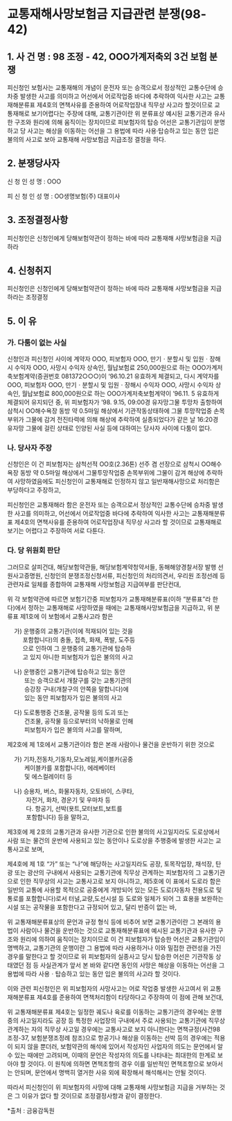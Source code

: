 # 교통재해사망보험금 지급관련 분쟁(98-42)

## 1. 사 건 명 : 98 조정 - 42, OOO가계저축외 3건 보험 분쟁

피신청인 보험사는 교통재해의 개념이 운전자 또는 승객으로서 정상적인 교통수단에 승차중 발생한 사고를 의미하고 어선에서 어로작업중 바다에 추락하여 익사한 사고는 교통재해분류표 제4호의 면책사유를 준용하여 어로작업장내 직무상 사고라 할것이므로 교통재해로 보기어렵다는 주장에 대해, 교통기관이란 위 분류표상 예시된 교통기관과 유사한 구조와 원리에 의해 움직이는 장치이므로 피보험자의 탑승 어선은 교통기관임이 분명하고 당 사고는 해상을 이동하는 어선을 그 용법에 따라 사용‧탑승하고 있는 동안 입은 불의의 사고로 보아 교통재해 사망보험금 지급조정 결정을 하다.

## 2. 분쟁당사자
신  청  인  성  명 : OOO

피  신  청  인  성  명 : OO생명보험(주) 대표이사

## 3. 조정결정사항

피신청인은 신청인에게 당해보험약관이 정하는 바에 따라 교통재해 사망보험금을 지급하라

## 4. 신청취지

피신청인은 신청인에게 당해보험약관이 정하는 바에 따라 교통재해 사망보험금을 지급하라는 조정결정

## 5. 이    유

### 가. 다툼이 없는 사실

신청인과 피신청인 사이에 계약자 OOO, 피보험자 OOO, 만기ㆍ분할시 및 입원ㆍ장해시 수익자 OOO, 사망시 수익자 상속인, 월납보험료 250,000원으로 하는 OOO가계저축보험계약(증권번호 081372○○○)이 ‘96.10.21 유효하게 체결되고, 다시 계약자를 OOO, 피보험자 OOO, 만기ㆍ분할시 및 입원ㆍ장해시 수익자 OOO, 사망시 수익자 상속인, 월납보험료 800,000원으로 하는 OOO가계저축보험계약이 ’96.11. 5 유효하게 체결되어 유지되던 중, 위 피보험자가 ’98. 9.15, 09:00경 유자망그물 투망차 출항하여 삼척시 OO해수욕장 동방 약 0.5마일 해상에서 기관작동상태하에 그물 투망작업중 손목부위가 그물에 감겨 전진타력에 의해 해상에 추락하여 실종되었다가 같은 날 16:20경 유자망 그물에 걸린 상태로 인양된 사실 등에 대하여는 당사자 사이에 다툼이 없다.


### 나. 당사자 주장

신청인은 이 건 피보험자는 삼척선적 OO호(2.36톤) 선주 겸 선장으로 삼척시 OO해수욕장 동방 약 0.5마일 해상에서 그물투망작업중 손목부위에 그물이 감겨 해상에 추락하여 사망하였음에도 피신청인이 교통재해로 인정하지 않고 일반재해사망으로 처리함은 부당하다고 주장하고,

피신청인은 교통재해라 함은 운전자 또는 승객으로서 정상적인 교통수단에 승차중 발생한 사고를 의미하고, 어선에서 어로작업중 바다에 추락하여 익사한 사고는 교통재해분류표 제4호의 면책사유를 준용하여 어로작업장내 직무상 사고라 할 것이므로 교통재해로 보기는 어렵다고 주장하여 서로 다툰다.



### 다. 당 위원회 판단

그러므로 살피건대, 해당보험약관들, 해당보험계약청약서들, 동해해양경찰서장 발행 선원사고증명원, 신청인의 분쟁조정신청서류, 피신청인의 처리의견서, 우리원 조정선례 등 관련자료 일체를 종합하여 교통재해 사망보험금 지급여부를 판단컨대,

위 각 보험약관에 따르면 보험기간중 피보험자가 교통재해분류표(이하 “분류표”라 한다)에서 정하는 교통재해로 사망하였을 때에는 교통재해사망보험금을 지급하고,  위 분류표 제1호에 이 보험에서 교통사고라 함은

   &nbsp;&nbsp;&nbsp;&nbsp;가) 운행중의 교통기관(이에 적재되어 있는 것을<br>
   &nbsp;&nbsp;&nbsp;&nbsp;&nbsp;&nbsp;&nbsp;&nbsp;&nbsp;포함합니다)의 충돌, 접촉, 화재, 폭발, 도주등<br>
   &nbsp;&nbsp;&nbsp;&nbsp;&nbsp;&nbsp;&nbsp;&nbsp;&nbsp;으로 인하여 그 운행중의 교통기관에 탑승하<br>
   &nbsp;&nbsp;&nbsp;&nbsp;&nbsp;&nbsp;&nbsp;&nbsp;&nbsp;고 있지 아니한 피보험자가 입은 불의의 사고
   
   &nbsp;&nbsp;&nbsp;&nbsp;나) 운행중인 교통기관에 탑승하고 있는 동안<br>
   &nbsp;&nbsp;&nbsp;&nbsp;&nbsp;&nbsp;&nbsp;&nbsp;&nbsp; 또는 승객으로서 개찰구를 갖는 교통기관의<br>
   &nbsp;&nbsp;&nbsp;&nbsp;&nbsp;&nbsp;&nbsp;&nbsp;&nbsp; 승강장 구내(개찰구의 안쪽을 말합니다)에<br>
   &nbsp;&nbsp;&nbsp;&nbsp;&nbsp;&nbsp;&nbsp;&nbsp;&nbsp; 있는 동안 피보험자가 입은 불의의 사고
   
   &nbsp;&nbsp;&nbsp;&nbsp;다) 도로통행중 건조물, 공작물 등의 도괴 또는<br>
   &nbsp;&nbsp;&nbsp;&nbsp;&nbsp;&nbsp;&nbsp;&nbsp;&nbsp; 건조물, 공작물 등으로부터의 낙하물로 인해<br>
   &nbsp;&nbsp;&nbsp;&nbsp;&nbsp;&nbsp;&nbsp;&nbsp;&nbsp; 피보험자가 입은 불의의 사고를 말하며,
   
   제2호에 제 1호에서 교통기관이라 함은 본래 사람이나 물건을 운반하기 위한 것으로
   
   &nbsp;&nbsp;&nbsp;&nbsp;가) 기차,전동차,기동차,모노레일,케이블카(공중<br>
   &nbsp;&nbsp;&nbsp;&nbsp;&nbsp;&nbsp;&nbsp;&nbsp;&nbsp; 케이블카를 포함합니다), 에레베이터 <br>
   &nbsp;&nbsp;&nbsp;&nbsp;&nbsp;&nbsp;&nbsp;&nbsp;&nbsp;&nbsp;및 에스컬레이터 등
   
   &nbsp;&nbsp;&nbsp;&nbsp;나) 승용차, 버스, 화물자동차, 오토바이, 스쿠타,<br>
   &nbsp;&nbsp;&nbsp;&nbsp;&nbsp;&nbsp;&nbsp;&nbsp;&nbsp;&nbsp; 자전거, 화차, 경운기 및 우마차 등<br>
   &nbsp;&nbsp;&nbsp;&nbsp;&nbsp;&nbsp;&nbsp;&nbsp;&nbsp;&nbsp;
   다. 항공기, 선박(욧트,모터보트,보트를<br>
   &nbsp;&nbsp;&nbsp;&nbsp;&nbsp;&nbsp;&nbsp;&nbsp;&nbsp;&nbsp; 포함합니다) 등을 말하고,
   
제3호에 제 2호의 교통기관과 유사한 기관으로 인한 불의의 사고일지라도 도로상에서 사람 또는 물건의 운반에 사용되고 있는 동안이나 도로상을 주행중에 발생한 사고는 교통사고로 보며, 

제4호에 제 1호 “가” 또는 “나”에 해당하는 사고일지라도 공장, 토목작업장, 채석장, 탄광 또는 광산의 구내에서 사용되는 교통기관에 직무상 관계하는 피보험자의 그 교통기관으로 인한 직무상의 사고는 교통사고로 보지 아니하고, 제5호에 이 표에서 도로라 함은 일반의 교통에 사용할 목적으로 공중에게 개방되어 있는 모든 도로(자동차 전용도로 및 통로를 포함합니다)로서 터널,교량,도선시설 등 도로와 일체가 되어 그 효용을 보완하는 시설 또는 공작물을 포함한다고 규정되어 있고, 달리 반증이 없는 바, 

위 교통재해분류표상의 문언과 규정 형식 등에 비추어 보면 교통기관이란 그 본래의 용법이 사람이나 물건을 운반하는 것으로 교통재해분류표에 예시된 교통기관과 유사한 구조와 원리에 의하여 움직이는 장치이므로 이 건 피보험자가 탑승한 어선은 교통기관임이 명백하고, 교통기관의 운행이란 그 용법에 따라 사용하거나 이와 밀접한 관련성을 가진 경우를 말한다고 할 것이므로 위 피보험자의 실종사고 당시 탑승한 어선은 기관작동 상태였던 점 등 사실관계가 앞서 본 바와 같다면 동인의 사망은 해상을 이동하는 어선을 그 용법에 따라 사용ㆍ탑승하고 있는 동안 입은 불의의 사고라 할 것이다.

이와 관련 피신청인은 위 피보험자의 사망사고는 어로 작업중 발생한 사고여서 위 교통재해분류표 제4호를 준용하여 면책처리함이 타당하다고 주장하여 이 점에 관해 보건대,

위 교통재해분류표 제4호는 일정한 궤도나 육로를 이동하는 교통기관의 경우에는 운행중의 사고일지라도 공장 등 특정한 사업장의 구내에서 주로 사용되는 교통기관에 직무상 관계하는 자의 직무상 사고일 경우에는 교통사고로 보지 아니한다는 면책규정(사건98조정-37, 보험분쟁조정례 참조)으로 항공기나 해상을 이동하는 선박 등의 경우에는 적용이 되지 않을 뿐더러, 보험약관의 해석에 있어서 작성자인 사업자의 의도는 문언에서 알 수 있는 때에만 고려되며, 이때의 문언은 작성자의 의도를 나타내는 최대한의 한계로 보아야 할 것이다. 이 원칙에 의하면 면책조항의 경우 이를 일반적인 면책조항으로 보아서는 안되며, 문언에서 명백히 열거한 사유 외에 확장해서 해석해서는 안될 것이다.

따라서 피신청인이 위 피보험자의 사망에 대해 교통재해 사망보험금 지급을 거부하는 것은 그 이유가 없다 할 것이므로 조정결정사항과 같이 결정한다.

*출처 : 금융감독원
